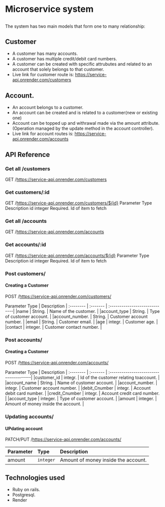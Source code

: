 # Microservice system

##

The system has two main models that form one to many relationship:

## Customer
*  A customer has many accounts.
*  A customer has multiple credit/debit card numbers.
*  A customer can be created with specific attrubutes and related to an account that solely belongs to that customer.
*  Live link for customer route is: https://service-api.onrender.com/customers

## Account.
*  An account belongs to a customer.
*  An account can be created and is related to a customer(new or existing one)
*  Account can be topped up  and withrawal made via the amount attribute.(Operation managed by the update method in the account controller).
* Live link for account routes is: https://service-api.onrender.com/accounts

## API Reference
### Get all /customers
  GET /https://service-api.onrender.com/customers
### Get customers/:id
  GET /https://service-api.onrender.com/customers/${id}
Parameter	Type	Description
id	integer	Required. Id of item to fetch
### Get all /accounts
  GET /https://service-api.onrender.com/accounts
### Get accounts/:id
  GET /https://service-api.onrender.com/accounts/${id}
Parameter	Type	Description
id	integer	Required. Id of item to fetch
### Post customers/
#### Creating a Customer
  POST /https://service-api.onrender.com/customers/

Parameter	       Type	         |  Description
| :--------      | :-------      | :-----------------------------|
|name            |  String.      |  Name of the customer.        |
|account_type    |  String.      |  Type of customer account.    |
|account_number. |  String.      |  Customer account number.     |
|email           |  String.      |  Customer email.              |
|age             |  integr.      |  Customer age.                |
|contact         |  integer.     |  Customer contact number.     |


### Post accounts/
#### Creating a Customer
  POST /https://service-api.onrender.com/accounts/

Parameter	       Type	         |  Description
| :--------      | :-------      | :--------------------------------------|
|customer_id     |  integr.      | Id of the customer relating toaccount. |
|account_name    |  String.      | Name of customer account.              |
|account_number. |  integr.      | Customer account number.               |
|debit_Cnumber   |  integr.      | Account debit card number.             |
|credit_Cnumber  |  integr.      | Account credit card number.            |
|account_type    |  integer.     | Type of customer account.              |
|amount          |  integer.     | Amount of money inside the account.    |



### Updating accounts/
#### UPdating account
  PATCH/PUT /https://service-api.onrender.com/accounts/

| Parameter | Type     | Description                         |
| :-------- | :------- | :-----------------------------------|
| amount    | `integer`| Amount of money inside the account. |



## Technologies used
* Ruby on rails.
* Postgresql.
* Render